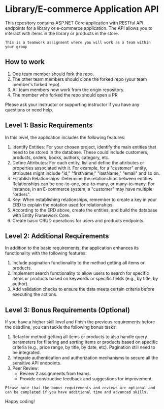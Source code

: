 # Library/E-commerce Application API

This repository contains ASP.NET Core application with RESTful API endpoints for a library or e-commerce application. The API allows you to interact with items in the library or products in the store.

`This is a teamwork assignment where you will work as a team within your group`

## How to work

1. One team member should fork the repo.
2. The other team members should clone the forked repo (your team member's forked repo).
3. All team members now work from the origin repository.
4. The member who forked the repo should open a PR

Please ask your instructor or supporting instructor if you have any questions or need help.

## Level 1: Basic Requirements

In this level, the application includes the following features:

1. Identify Entities: For your chosen project, identify the main entities that need to be stored in the database. These could include customers, products, orders, books, authors, category, etc.
2. Define Attributes: For each entity, list and define the attributes or properties associated with it. For example, for a "customer" entity, attributes might include "id," "firstName," "lastName," "email" and so on.
3. Establish Relationships: Determine the relationships between entities. Relationships can be one-to-one, one-to-many, or many-to-many. For instance, in an E-commerce system, a "customer" may have multiple "orders".
4. Key: When establishing relationships, remember to create a key in your ERD to explain the notation used for relationships.
5. According to the ERD above, create the entities, and build the database with Entity Framework Core.
6. Create basic CRUD operations for users and products endpoints.

## Level 2: Additional Requirements

In addition to the basic requirements, the application enhances its functionality with the following features:

1. Include pagination functionality to the method getting all items or products.
2. Implement search functionality to allow users to search for specific items or products based on keywords or specific fields (e.g., by title, by author).
3. Add validation checks to ensure the data meets certain criteria before executing the actions.

## Level 3: Bonus Requirements (Optional)

If you have a higher skill level and finish the previous requirements before the deadline, you can tackle the following bonus tasks:

1. Refactor method getting all items or products to also handle query parameters for filtering and sorting items or products based on specific criteria (e.g., price range, by title, by date, etc). Pagination still need to be integrated.
2. Integrate authentication and authorization mechanisms to secure all the sensitive API endpoints.
3. Peer Review:
   - Review 2 assignments from teams.
   - Provide constructive feedback and suggestions for improvement.

`Please note that the bonus requirements and reviews are optional and can be completed if you have additional time and advanced skills.`

Happy coding!
